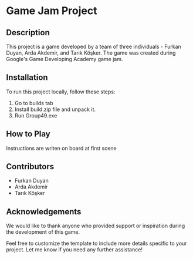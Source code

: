 # Game Jam Project

## Description
This project is a game developed by a team of three individuals - Furkan Duyan, Arda Akdemir, and Tarık Köşker. The game was created during Google's Game Developing Academy game jam.

## Installation
To run this project locally, follow these steps:
1. Go to builds tab
2. Install build.zip file and unpack it.
3. Run Group49.exe

## How to Play
Instructions are writen on board at first scene

## Contributors
- Furkan Duyan
- Arda Akdemir
- Tarık Köşker

## Acknowledgements
We would like to thank anyone who provided support or inspiration during the development of this game.

Feel free to customize the template to include more details specific to your project. Let me know if you need any further assistance!